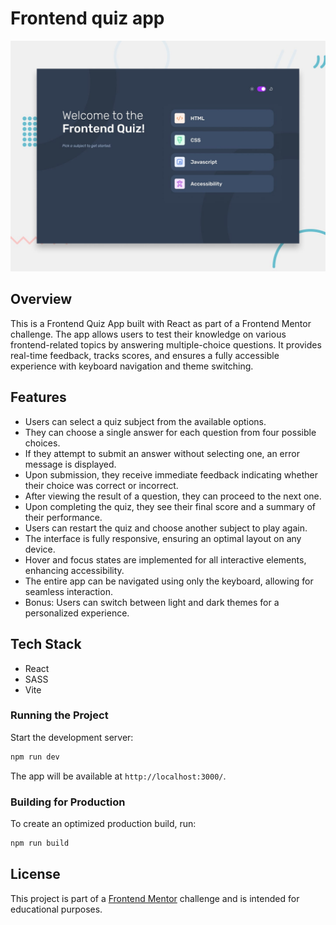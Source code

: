 # Frontend quiz app

![Design preview for the Frontend quiz app coding challenge](./preview.jpg)

## Overview
This is a Frontend Quiz App built with React as part of a Frontend Mentor challenge. The app allows users to test their knowledge on various frontend-related topics by answering multiple-choice questions. It provides real-time feedback, tracks scores, and ensures a fully accessible experience with keyboard navigation and theme switching.

## Features
-	Users can select a quiz subject from the available options.
- They can choose a single answer for each question from four possible choices.
- If they attempt to submit an answer without selecting one, an error message is displayed.
- Upon submission, they receive immediate feedback indicating whether their choice was correct or incorrect.
- After viewing the result of a question, they can proceed to the next one.
- Upon completing the quiz, they see their final score and a summary of their performance.
- Users can restart the quiz and choose another subject to play again.
- The interface is fully responsive, ensuring an optimal layout on any device.
- Hover and focus states are implemented for all interactive elements, enhancing accessibility.
- The entire app can be navigated using only the keyboard, allowing for seamless interaction.
-	Bonus: Users can switch between light and dark themes for a personalized experience.

## Tech Stack
- React
- SASS
- Vite

### Running the Project
Start the development server:

```sh
npm run dev
```

The app will be available at `http://localhost:3000/`.

### Building for Production

To create an optimized production build, run:

```sh
npm run build
```

## License
This project is part of a [Frontend Mentor](https://www.frontendmentor.io) challenge and is intended for educational purposes.
